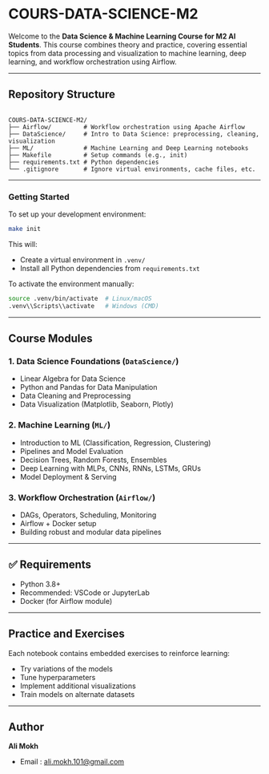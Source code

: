 
# COURS-DATA-SCIENCE-M2

Welcome to the **Data Science & Machine Learning Course for M2 AI Students**. This course combines theory and practice, covering essential topics from data processing and visualization to machine learning, deep learning, and workflow orchestration using Airflow.

---

## Repository Structure

```

COURS-DATA-SCIENCE-M2/
├── Airflow/         # Workflow orchestration using Apache Airflow
├── DataScience/     # Intro to Data Science: preprocessing, cleaning, visualization
├── ML/              # Machine Learning and Deep Learning notebooks
├── Makefile         # Setup commands (e.g., init)
├── requirements.txt # Python dependencies
└── .gitignore       # Ignore virtual environments, cache files, etc.

````

---

### Getting Started

To set up your development environment:

```bash
make init
````

This will:

* Create a virtual environment in `.venv/`
* Install all Python dependencies from `requirements.txt`

To activate the environment manually:

```bash
source .venv/bin/activate  # Linux/macOS
.venv\\Scripts\\activate   # Windows (CMD)
```

---

## Course Modules

### 1. Data Science Foundations (`DataScience/`)

* Linear Algebra for Data Science
* Python and Pandas for Data Manipulation
* Data Cleaning and Preprocessing
* Data Visualization (Matplotlib, Seaborn, Plotly)

### 2. Machine Learning (`ML/`)

* Introduction to ML (Classification, Regression, Clustering)
* Pipelines and Model Evaluation
* Decision Trees, Random Forests, Ensembles
* Deep Learning with MLPs, CNNs, RNNs, LSTMs, GRUs
* Model Deployment & Serving

### 3. Workflow Orchestration (`Airflow/`)

* DAGs, Operators, Scheduling, Monitoring
* Airflow + Docker setup
* Building robust and modular data pipelines

---

## ✅ Requirements

* Python 3.8+
* Recommended: VSCode or JupyterLab
* Docker (for Airflow module)

---

## Practice and Exercises

Each notebook contains embedded exercises to reinforce learning:

* Try variations of the models
* Tune hyperparameters
* Implement additional visualizations
* Train models on alternate datasets

---

## Author
**Ali Mokh**

 - Email : ali.mokh.101@gmail.com

